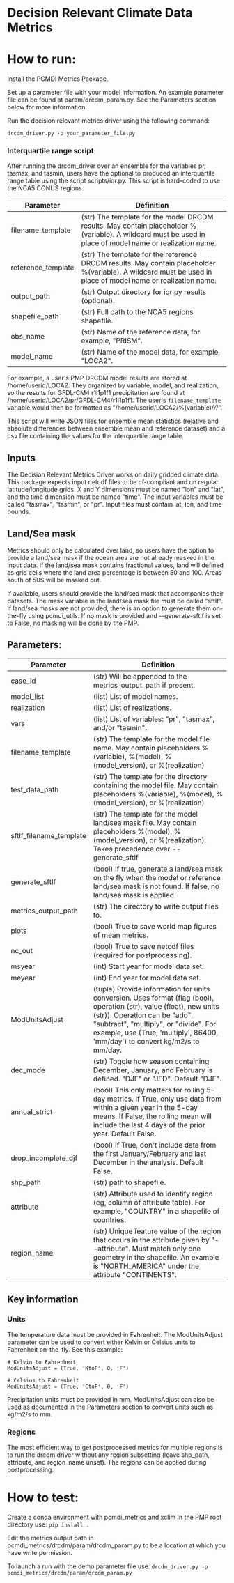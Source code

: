 # Decision Relevant Climate Data Metrics

# How to run:
Install the PCMDI Metrics Package.

Set up a parameter file with your model information. An example parameter file can be found at param/drcdm_param.py. See the Parameters section below for more information.

Run the decision relevant metrics driver using the following command:
```
drcdm_driver.py -p your_parameter_file.py
```

### Interquartile range script

After running the drcdm_driver over an ensemble for the variables pr, tasmax, and tasmin, users have the optional to produced an interquartile range table using the script scripts/iqr.py. This script is hard-coded to use the NCA5 CONUS regions.

| Parameter   | Definition |
--------------|-------------
| filename_template | (str) The template for the model DRCDM results. May contain placeholder %(variable). A wildcard must be used in place of model name or realization name. | 
| reference_template | (str) The template for the reference DRCDM results. May contain placeholder %(variable). A wildcard must be used in place of model name or realization name. |
| output_path | (str) Output directory for iqr.py results (optional). |
| shapefile_path | (str) Full path to the NCA5 regions shapefile. |
| obs_name | (str) Name of the reference data, for example, "PRISM". |
| model_name | (str) Name of the model data, for example, "LOCA2". |

For example, a user's PMP DRCDM model results are stored at /home/userid/LOCA2. They organized by variable, model, and realization, so the  results for GFDL-CM4 r1i1p1f1 precipitation are found at /home/userid/LOCA2/pr/GFDL-CM4/r1i1p1f1. The user's `filename_template` variable would then be formatted as "/home/userid/LOCA2/%(variable)/*/*/".

This script will write JSON files for ensemble mean statistics (relative and absolute differences between ensemble mean and reference dataset) and a csv file containing the values for the interquartile range table.

## Inputs
The Decision Relevant Metrics Driver works on daily gridded climate data. This package expects input netcdf files to be cf-compliant and on regular latitude/longitude grids. X and Y dimensions must be named "lon" and "lat", and the time dimension must be named "time". The input variables must be called "tasmax", "tasmin", or "pr". Input files must contain lat, lon, and time bounds.

## Land/Sea mask
Metrics should only be calculated over land, so users have the option to provide a land/sea mask if the ocean area are not already masked in the input data. If the land/sea mask contains fractional values, land will defined as grid cells where the land area percentage is between 50 and 100. Areas south of 50S will be masked out.

If available, users should provide the land/sea mask that accompanies their datasets. The mask variable in the land/sea mask file must be called "sftlf". If land/sea masks are not provided, there is an option to generate them on-the-fly using pcmdi_utils. If no mask is provided and --generate-sftlf is set to False, no masking will be done by the PMP.

## Parameters:
| Parameter   | Definition |
--------------|-------------
| case_id |  (str) Will be appended to the metrics_output_path if present. | 
| model_list | (list) List of model names.  | 
| realization | (list) List of realizations. | 
| vars | (list) List of variables: "pr", "tasmax", and/or "tasmin". | 
| filename_template | (str) The template for the model file name. May contain placeholders %(variable), %(model), %(model_version), or %(realization) | 
| test_data_path  |  (str) The template for the directory containing the model file. May contain placeholders %(variable), %(model), %(model_version), or %(realization) | 
| sftlf_filename_template | (str) The template for the model land/sea mask file. May contain placeholders %(model), %(model_version), or %(realization). Takes precedence over --generate_sftlf | 
| generate_sftlf | (bool) If true, generate a land/sea mask on the fly when the model or reference land/sea mask is not found. If false, no land/sea mask is applied. | 
| metrics_output_path  | (str) The directory to write output files to. |  
| plots | (bool) True to save world map figures of mean metrics. |
| nc_out | (bool) True to save netcdf files (required for postprocessing). |
| msyear | (int) Start year for model data set. |
| meyear | (int) End year for model data set. |
| ModUnitsAdjust | (tuple) Provide information for units conversion. Uses format (flag (bool), operation (str), value (float), new units (str)). Operation can be "add", "subtract", "multiply", or "divide". For example, use (True, 'multiply', 86400, 'mm/day') to convert kg/m2/s to mm/day.|
| dec_mode | (str) Toggle how season containing December, January, and February is defined. "DJF" or "JFD". Default "DJF". |
| annual_strict | (bool) This only matters for rolling 5-day metrics. If True, only use data from within a given year in the 5-day means. If False, the rolling mean will include the last 4 days of the prior year. Default False. |
| drop_incomplete_djf | (bool) If True, don't include data from the first January/February and last December in the analysis. Default False. |
| shp_path    |  (str) path to shapefile.  |
| attribute      | (str) Attribute used to identify region (eg, column of attribute table). For example, "COUNTRY" in a shapefile of countries.  |
| region_name | (str) Unique feature value of the region that occurs in the attribute given by "--attribute". Must match only one geometry in the shapefile. An example is "NORTH_AMERICA" under the attribute "CONTINENTS". |

## Key information

### Units
The temperature data must be provided in Fahrenheit. The ModUnitsAdjust parameter can be used to convert either Kelvin or Celsius units to Fahrenheit on-the-fly. See this example:

```
# Kelvin to Fahrenheit
ModUnitsAdjust = (True, 'KtoF', 0, 'F')

# Celsius to Fahrenheit
ModUnitsAdjust = (True, 'CtoF', 0, 'F')
```
Precipitation units must be provided in mm. ModUnitsAdjust can also be used as documented in the Parameters section to convert units such as kg/m2/s to mm.

### Regions
The most efficient way to get postprocessed metrics for multiple regions is to run the drcdm driver without any region subsetting (leave shp_path, attribute, and region_name unset). The regions can be applied during postprocessing.

# How to test:
Create a conda environment with pcmdi_metrics and xclim
In the PMP root directory use:
`pip install .`

Edit the metrics output path in pcmdi_metrics/drcdm/param/drcdm_param.py to be a location at which you have write permission.

To launch a run with the demo parameter file use:
`drcdm_driver.py -p pcmdi_metrics/drcdm/param/drcdm_param.py`
